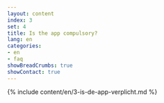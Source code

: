 ```yaml
---
layout: content
index: 3
set: 4
title: Is the app compulsory?
lang: en
categories:
- en
- faq
showBreadCrumbs: true
showContact: true
---
```

{% include content/en/3-is-de-app-verplicht.md %}
